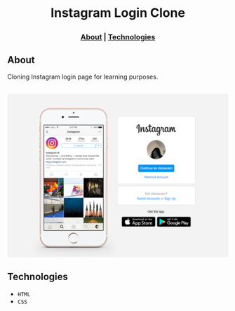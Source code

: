 # <p align="center">Instagram Login Clone</p>

<h3 align="center">
  <a href="#about">About</a> |
  <a href="#technologies">Technologies</a>
</h3>

## About
Cloning Instagram login page for learning purposes.
<br></br>

<img width="950" alt="image" src="img/instagram-login.png">

## Technologies
* ``HTML``
* ``CSS``



